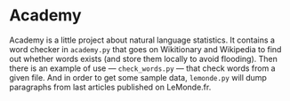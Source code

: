 
Academy
=======

Academy is a little project about natural language statistics.
It contains a word checker in `academy.py` that goes on Wikitionary and Wikipedia to find out whether words exists (and store them locally to avoid flooding). Then there is an example of use — `check_words.py` — that check words from a given file. And in order to get some sample data, `lemonde.py` will dump paragraphs from last articles published on LeMonde.fr.


